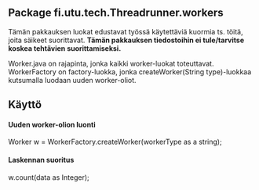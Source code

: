 ## Package fi.utu.tech.Threadrunner.workers

Tämän pakkauksen luokat edustavat työssä käytettäviä kuormia ts. töitä, joita säikeet suorittavat. **Tämän pakkauksen tiedostoihin ei tule/tarvitse koskea tehtävien suorittamiseksi.**

Worker.java on rajapinta, jonka kaikki worker-luokat toteuttavat. WorkerFactory on factory-luokka, 
jonka createWorker(String type)-luokkaa kutsumalla luodaan uuden worker-oliot.

## Käyttö


#### Uuden worker-olion luonti

Worker w = WorkerFactory.createWorker(workerType as a string);

#### Laskennan suoritus

w.count(data as Integer);